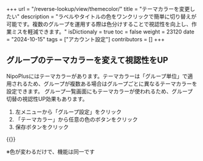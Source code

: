 +++
url = "/reverse-lookup/view/themecolor/"
title = "テーマカラーを変更したい"
description = "ラベルやタイトルの色をワンクリックで簡単に切り替えが可能です。複数のグループを運用する際は色分けすることで視認性を向上し、作業ミスを軽減できます。"
isDictionaly = true
toc = false
weight = 23120
date = "2024-10-15"
tags = ["アカウント設定"]
contributors = []
+++

## グループのテーマカラーを変えて視認性をUP

NipoPlusにはテーマカラーがあります。テーマカラーは「グループ単位」で適用されるため、グループが複数ある場合はグループごとに異なるテーマカラーを設定できます。
グループ一覧画面にもテーマカラーが使われるため、グループ切替の視認性UP効果もあります。

1. 左メニューから「グループ設定」をクリック
2. 「テーマカラー」から任意の色のボタンをクリック
3. 保存ボタンをクリック

{{<iTablet filename="img/themeColor" msg="テーマカラーを変更してみよう" alice="ok">}}

※色が変わるだけで、機能は同一です

